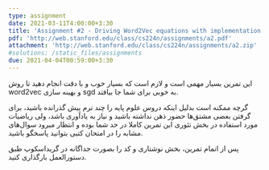 ```yaml
---
type: assignment
date: 2021-03-11T4:00:00+3:30
title: 'Assignment #2 - Driving Word2Vec equations with implementation'
pdf: 'http://web.stanford.edu/class/cs224n/assignments/a2.pdf'
attachment: 'http://web.stanford.edu/class/cs224n/assignments/a2.zip'
#solutions: /static_files/assignments
due: 2021-04-04T00:59:00+3:30
---
```

این تمرین بسیار مهمی است و لازم است که بسیار خوب و با دقت انجام دهید تا روش word2vec و بهینه سازی sgd به خوبی برای شما جا بیافتد.

گرچه ممکنه است بدلیل اینکه دروس علوم پایه را چند ترم پیش گذرانده باشید، برای گرفتن بعضی مشتق‌ها حضور ذهن نداشته باشید و نیاز به یادآوری باشد، ولی ریاضیات مورد استفاده در بخش تئوری این تمرین کاملا در حد شما بوده و انتظار میرود سوال‌های مشابه را در امتحان کتبی بتوانید پاسخگو باشید.

پس از اتمام تمرین، بخش نوشتاری و کد را بصورت جداگانه در گرید‌اسکوپ طبق دستورالعمل بارگذاری کنید.

